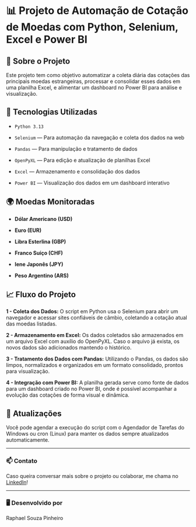 # 📊 Projeto de Automação de Cotação de Moedas com Python, Selenium, Excel e Power BI

## 📁 Sobre o Projeto

Este projeto tem como objetivo automatizar a coleta diária das cotações das principais moedas estrangeiras, processar e consolidar esses dados em uma planilha Excel, e alimentar um dashboard no Power BI para análise e visualização.

## 🚀 Tecnologias Utilizadas
- `Python 3.13`

- `Selenium` — Para automação da navegação e coleta dos dados na web

- `Pandas` — Para manipulação e tratamento de dados

- `OpenPyXL` — Para edição e atualização de planilhas Excel

- `Excel` — Armazenamento e consolidação dos dados

- `Power BI` — Visualização dos dados em um dashboard interativo

## 🌍 Moedas Monitoradas
- **Dólar Americano (USD)**

- **Euro (EUR)**

- **Libra Esterlina (GBP)**

- **Franco Suíço (CHF)**

- **Iene Japonês (JPY)**

- **Peso Argentino (ARS)**

## 📈 Fluxo do Projeto

**1 - Coleta dos Dados:**
O script em Python usa o Selenium para abrir um navegador e acessar sites confiáveis de câmbio, coletando a cotação atual das moedas listadas.

**2 - Armazenamento em Excel:**
Os dados coletados são armazenados em um arquivo Excel com auxílio do OpenPyXL. Caso o arquivo já exista, os novos dados são adicionados mantendo o histórico.

**3 - Tratamento dos Dados com Pandas:**
Utilizando o Pandas, os dados são limpos, normalizados e organizados em um formato consolidado, prontos para visualização.

**4 - Integração com Power BI:**
A planilha gerada serve como fonte de dados para um dashboard criado no Power BI, onde é possível acompanhar a evolução das cotações de forma visual e dinâmica.

## 📅 Atualizações
Você pode agendar a execução do script com o Agendador de Tarefas do Windows ou cron (Linux) para manter os dados sempre atualizados automaticamente.

---

### 📫 Contato

Caso queira conversar mais sobre o projeto ou colaborar, me chama no [LinkedIn](https://www.linkedin.com/in/raphael-pinheiro-b3062724b)!

---

### 🖥️ Desenvolvido por

Raphael Souza Pinheiro
